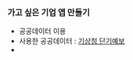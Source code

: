 ### 가고 싶은 기업 앱 만들기

- 공공데이터 이용
- 사용한 공공데이터 : [기상청 단기예보](https://www.data.go.kr/tcs/dss/selectApiDataDetailView.do?publicDataPk=15084084)
- 
